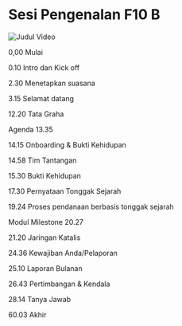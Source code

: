 # **Sesi Pengenalan F10 B**

[](https://www.youtube.com/watch?v=s1yp2Bvb5SQ)![Judul Video](https://img.youtube.com/vi/s1yp2Bvb5SQ/0.jpg)

0,00 Mulai

0.10 Intro dan Kick off

2.30 Menetapkan suasana

3.15 Selamat datang

12.20 Tata Graha

Agenda 13.35

14.15 Onboarding &amp; Bukti Kehidupan

14.58 Tim Tantangan

15.30 Bukti Kehidupan

17.30 Pernyataan Tonggak Sejarah

19.24 Proses pendanaan berbasis tonggak sejarah

Modul Milestone 20.27

21.20 Jaringan Katalis

24.36 Kewajiban Anda/Pelaporan

25.10 Laporan Bulanan

26.43 Pertimbangan &amp; Kendala

28.14 Tanya Jawab

60.03 Akhir
